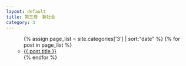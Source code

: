 ```yaml
---
layout: default
title: 第三卷　新社会
category: 3
---
```

<ul>
  <ul>
    {% assign page_list = site.categories['3'] | sort:"date" %}
    {% for post in page_list %}
      <li><a href="{{ post.url }}">{{ post.title }}</a></li>
    {% endfor %}
  </ul>
</ul>


